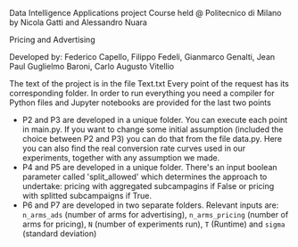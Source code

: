 Data Intelligence Applications project 
Course held @ Politecnico di Milano by Nicola Gatti and Alessandro Nuara

Pricing and Advertising

Developed by:
Federico Capello, 
Filippo Fedeli, 
Gianmarco Genalti, 
Jean Paul Guglielmo Baroni, 
Carlo Augusto Vitellio


The text of the project is in the file Text.txt
Every point of the request has its corresponding folder.
In order to run everything you need a compiler for Python files and Jupyter notebooks are provided for the last two points

- P2 and P3 are developed in a unique folder. You can execute each point in main.py. 
If you want to change some initial assumption (included the choice between P2 and P3) you can do that from the file data.py. Here you can also find the real conversion rate curves used in our experiments, together with any assumption we made.
- P4 and P5 are developed in a unique folder. There's an input boolean parameter called 'split_allowed' which determines the approach to undertake: pricing with aggregated subcampagins if False or pricing with splitted subcampaigns if True.
- P6 and P7 are developed in two separate folders. Relevant inputs are: `n_arms_ads`  (number of arms for advertising), `n_arms_pricing` (number of arms for pricing), `N` (number of experiments run), `T` (Runtime) and `sigma` (standard deviation)
